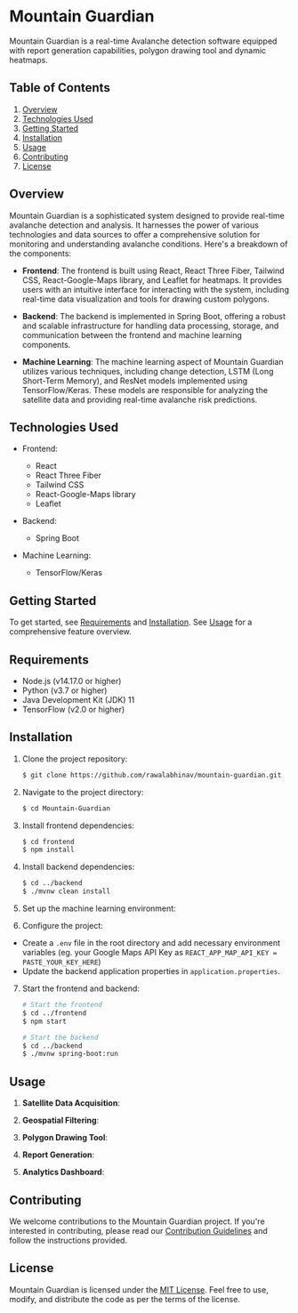 # Mountain Guardian

Mountain Guardian is a real-time Avalanche detection software equipped with report generation capabilities, polygon drawing tool and dynamic heatmaps. 

## Table of Contents

1. [Overview](#overview)
2. [Technologies Used](#technologies-used)
3. [Getting Started](#getting-started)
4. [Installation](#installation)
5. [Usage](#usage)
6. [Contributing](#contributing)
7. [License](#license)

## Overview

Mountain Guardian is a sophisticated system designed to provide real-time avalanche detection and analysis. It harnesses the power of various technologies and data sources to offer a comprehensive solution for monitoring and understanding avalanche conditions. Here's a breakdown of the components:

- **Frontend**: The frontend is built using React, React Three Fiber, Tailwind CSS, React-Google-Maps library, and Leaflet for heatmaps. It provides users with an intuitive interface for interacting with the system, including real-time data visualization and tools for drawing custom polygons.

- **Backend**: The backend is implemented in Spring Boot, offering a robust and scalable infrastructure for handling data processing, storage, and communication between the frontend and machine learning components.

- **Machine Learning**: The machine learning aspect of Mountain Guardian utilizes various techniques, including change detection, LSTM (Long Short-Term Memory), and ResNet models implemented using TensorFlow/Keras. These models are responsible for analyzing the satellite data and providing real-time avalanche risk predictions.

## Technologies Used

- Frontend:
  - React
  - React Three Fiber
  - Tailwind CSS
  - React-Google-Maps library
  - Leaflet

- Backend:
  - Spring Boot

- Machine Learning:
  - TensorFlow/Keras

## Getting Started

To get started, see [Requirements](#requirements) and
[Installation](#installation). See
[Usage](docs/user_guide.md) for a comprehensive feature overview.

## Requirements

- Node.js (v14.17.0 or higher)
- Python (v3.7 or higher)
- Java Development Kit (JDK) 11
- TensorFlow (v2.0 or higher)

## Installation

1. Clone the project repository:

    ```bash
    $ git clone https://github.com/rawalabhinav/mountain-guardian.git
    ```

2. Navigate to the project directory:

    ```bash
    $ cd Mountain-Guardian
    ```

3. Install frontend dependencies:

    ```bash
    $ cd frontend
    $ npm install
    ```

4. Install backend dependencies:

    ```bash
    $ cd ../backend
    $ ./mvnw clean install
    ```

5. Set up the machine learning environment:

6. Configure the project:

- Create a `.env` file in the root directory and add necessary environment variables (eg. your Google Maps API Key as `REACT_APP_MAP_API_KEY = PASTE_YOUR_KEY_HERE`)
- Update the backend application properties in `application.properties`.

7. Start the frontend and backend:

    ```bash
    # Start the frontend
    $ cd ../frontend
    $ npm start

    # Start the backend
    $ cd ../backend
    $ ./mvnw spring-boot:run
    ```

## Usage

1. **Satellite Data Acquisition**: 

2. **Geospatial Filtering**: 

3. **Polygon Drawing Tool**: 

4. **Report Generation**:

5. **Analytics Dashboard**:

## Contributing

We welcome contributions to the Mountain Guardian project. If you're interested in contributing, please read our [Contribution Guidelines](/docs/contributing.md) and follow the instructions provided.

## License

Mountain Guardian is licensed under the [MIT License](LICENSE). Feel free to use, modify, and distribute the code as per the terms of the license.

